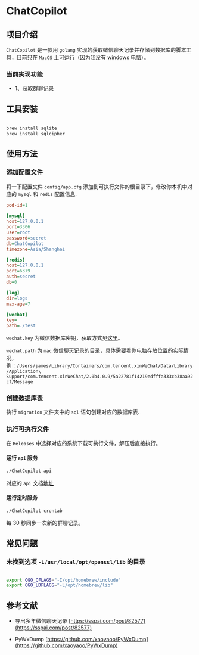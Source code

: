 # ChatCopilot

## 项目介绍

`ChatCopilot` 是一款用 `golang` 实现的获取微信聊天记录并存储到数据库的脚本工具，目前只在 `MacOS` 上可运行（因为我没有 windows 电脑）。

### 当前实现功能

- 1、获取群聊记录

## 工具安装

```sh

brew install sqlite
brew install sqlcipher

```

## 使用方法

### 添加配置文件

将一下配置文件 `config/app.cfg` 添加到可执行文件的根目录下，修改你本机中对应的 `mysql` 和 `redis` 配置信息.

```cfg
pod-id=1

[mysql]
host=127.0.0.1
port=3306
user=root
password=secret
db=ChatCopilot
timezone=Asia/Shanghai

[redis]
host=127.0.0.1
port=6379
auth=secret
db=0

[log]
dir=logs
max-age=7

[wechat]
key=
path=./test
```

`wechat.key` 为微信数据库密钥，获取方式见[这里](doc/mac数据库解密.md)。

`wechat.path` 为 `mac` 微信聊天记录的目录，具体需要看你电脑存放位置的实际情况，例：`/Users/james/Library/Containers/com.tencent.xinWeChat/Data/Library/Application\ Support/com.tencent.xinWeChat/2.0b4.0.9/5a22781f14219edfffa333cb38aa92cf/Message`

### 创建数据库表

执行 `migration` 文件夹中的 `sql` 语句创建对应的数据库表.

### 执行可执行文件

在 `Releases` 中选择对应的系统下载可执行文件，解压后直接执行。

#### 运行 `api` 服务

```sh
./ChatCopilot api

```

对应的 `api` 文档[地址](doc/api.md)

#### 运行定时服务

```sh
./ChatCopilot crontab

```

每 30 秒同步一次新的群聊记录。

## 常见问题

### 未找到选项 `-L/usr/local/opt/openssl/lib` 的目录

```sh

export CGO_CFLAGS="-I/opt/homebrew/include"
export CGO_LDFLAGS="-L/opt/homebrew/lib"

```

## 参考文献

- 导出多年微信聊天记录 [https://sspai.com/post/82577](https://sspai.com/post/82577)

- PyWxDump [https://github.com/xaoyaoo/PyWxDump](https://github.com/xaoyaoo/PyWxDump)
